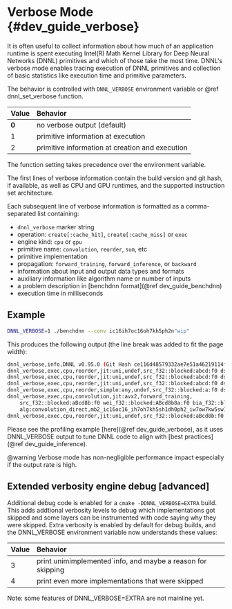 Verbose Mode {#dev_guide_verbose}
========================================================

It is often useful to collect information about how much of an application
runtime is spent executing Intel(R) Math Kernel Library for Deep Neural
Networks (DNNL) primitives and which of those take the most time.
DNNL's verbose mode enables tracing execution of DNNL
primitives and collection of basic statistics like execution time and
primitive parameters.

The behavior is controlled with `DNNL_VERBOSE` environment variable or
@ref dnnl_set_verbose function.

| Value | Behavior
| :---- | :----
| **0** | no verbose output (default)
| 1     | primitive information at execution
| 2     | primitive information at creation and execution

The function setting takes precedence over the environment variable.

The first lines of verbose information contain the build version and git hash,
if available, as well as CPU and GPU runtimes, and the supported instruction
set architecture.

Each subsequent line of verbose information is formatted as a comma-separated list
containing:
- `dnnl_verbose` marker string
- operation: `create[:cache_hit]`, `create[:cache_miss]` or `exec`
- engine kind: `cpu` or `gpu`
- primitive name: `convolution`, `reorder`, `sum`, etc
- primitive implementation
- propagation: `forward_training`, `forward_inference`, or `backward`
- information about input and output data types and formats
- auxiliary information like algorithm name or number of inputs
- a problem description in [benchdnn format](@ref dev_guide_benchdnn)
- execution time in milliseconds

## Example

~~~sh
DNNL_VERBOSE=1 ./benchdnn --conv ic16ih7oc16oh7kh5ph2n"wip"
~~~

This produces the following output (the line break was added to fit the page width):

~~~sh
dnnl_verbose,info,DNNL v0.95.0 (Git Hash ce116d48579332ae7e51a46219114f8d3c1e48db),Intel(R) Advanced Vector Extensions 2 (Intel(R) AVX2)
dnnl_verbose,exec,cpu,reorder,jit:uni,undef,src_f32::blocked:abcd:f0 dst_f32::blocked:aBcd8b:f0,num:1,2x16x7x7,0.468994
dnnl_verbose,exec,cpu,reorder,jit:uni,undef,src_f32::blocked:abcd:f0 dst_f32::blocked:ABcd8b8a:f0,num:1,16x16x5x5,0.458008
dnnl_verbose,exec,cpu,reorder,jit:uni,undef,src_f32::blocked:abcd:f0 dst_f32::blocked:aBcd8b:f0,num:1,2x16x7x7,0.453857
dnnl_verbose,exec,cpu,reorder,simple:any,undef,src_f32::blocked:a:f0 dst_f32::blocked:a:f0,num:1,16,0.462891
dnnl_verbose,exec,cpu,convolution,jit:avx2,forward_training,
    src_f32::blocked:aBcd8b:f0 wei_f32::blocked:ABcd8b8a:f0 bia_f32::blocked:a:f0 dst_f32::blocked:aBcd8b:f0,
    alg:convolution_direct,mb2_ic16oc16_ih7oh7kh5sh1dh0ph2_iw7ow7kw5sw1dw0pw2,0.026123
dnnl_verbose,exec,cpu,reorder,jit:uni,undef,src_f32::blocked:aBcd8b:f0 dst_f32::blocked:abcd:f0,num:1,2x16x7x7,0.464111
~~~

Please see the profiling example [here](@ref dev_guide_verbose), as it uses
DNNL_VERBOSE output to tune DNNL code to align with
[best practices](@ref dev_guide_inference).

@warning
Verbose mode has non-negligible performance impact especially if the output
rate is high.

Extended verbosity engine debug [advanced]
------------------------------------------

Additional debug code is enabled for a `cmake -DDNNL_VERBOSE=EXTRA` build.
This adds addtional verbosity levels to debug which implementations got skipped
and some layers can be instrumented with code saying why they were skipped.
Extra verbosity is enabled by default for debug builds, and the DNNL_VERBOSE
environment variable now understands these values:

| Value | Behavior
| :- | :----
| 3  | print unimimplemented`info, and maybe a reason for skipping
| 4  | print even more implementations that were skipped
Note: some features of DNNL_VERBOSE=EXTRA are not mainline yet.

